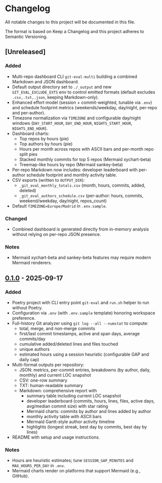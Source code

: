 # Changelog

All notable changes to this project will be documented in this file.

The format is based on Keep a Changelog and this project adheres to Semantic Versioning.

## [Unreleased]
### Added
- Multi-repo dashboard CLI `git-eval-multi` building a combined Markdown and JSON dashboard.
- Default output directory set to `./_output` and new `GIT_EVAL_EXCLUDE_EXTS` env to control emitted formats (default excludes `.csv,.txt,.json`, keeping Markdown-only).
- Enhanced effort model (session + commit-weighted, tunable via `.env`) and schedule footprint metrics (weekends/weekday, day/night, per-repo and per-author).
- Timezone normalization via `TIMEZONE` and configurable day/night windows (`DAY_START_HOUR`, `DAY_END_HOUR`, `NIGHTS_START_HOUR`, `NIGHTS_END_HOUR`).
- Dashboard charts:
  - Top repos by hours (pie)
  - Top authors by hours (pie)
  - Hours per month across repos with ASCII bars and per-month repo split pies
  - Stacked monthly commits for top 5 repos (Mermaid xychart-beta)
  - Treemap-like hours by repo (Mermaid sankey-beta)
- Per-repo Markdown now includes: developer leaderboard with per-author schedule footprint and monthly activity table.
- CSV exports (written to `OUTPUT_DIR`):
  - `_git_eval_monthly_totals.csv` (month, hours, commits, added, deleted)
  - `_git_eval_authors_schedule.csv` (per-author: hours, commits, weekend/weekday, day/night, repos_count)
- Default `TIMEZONE=Europe/Madrid` in `.env.sample`.

### Changed
- Combined dashboard is generated directly from in-memory analysis without relying on per-repo JSON presence.

### Notes
- Mermaid xychart-beta and sankey-beta features may require modern Mermaid renderers.

## [0.1.0] - 2025-09-17
### Added
- Poetry project with CLI entry point `git-eval` and `run.sh` helper to run without Poetry.
- Configuration via `.env` (with `.env.sample` template) honoring workspace preference.
- Full-history Git analyzer using `git log --all --numstat` to compute:
  - total, merge, and non-merge commits
  - first/last commit timestamps, active and span days, average commits/day
  - cumulative added/deleted lines and files touched
  - unique authors
  - estimated hours using a session heuristic (configurable GAP and daily cap)
- Multi-format outputs per repository:
  - JSON: metrics, per-commit entries, breakdowns (by author, daily, monthly) and current LOC snapshot
  - CSV: one-row summary
  - TXT: human-readable summary
  - Markdown: comprehensive report with
    - summary table including current LOC snapshot
    - developer leaderboard (commits, hours, lines, files, active days, avg/median commit size) with star rating
    - Mermaid charts: commits by author and lines added by author
    - monthly activity table with ASCII bars
    - Mermaid Gantt-style author activity timeline
    - highlights (longest streak, best day by commits, best day by lines)
- README with setup and usage instructions.

### Notes
- Hours are heuristic estimates; tune `SESSION_GAP_MINUTES` and `MAX_HOURS_PER_DAY` in `.env`.
- Mermaid charts render on platforms that support Mermaid (e.g., GitHub).

[0.1.0]: https://example.com/git-eval/releases/0.1.0

